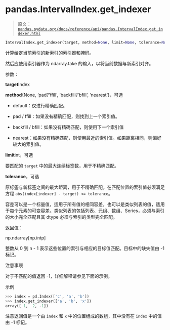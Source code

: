 # pandas.IntervalIndex.get_indexer

> 原文：[`pandas.pydata.org/docs/reference/api/pandas.IntervalIndex.get_indexer.html`](https://pandas.pydata.org/docs/reference/api/pandas.IntervalIndex.get_indexer.html)

```py
IntervalIndex.get_indexer(target, method=None, limit=None, tolerance=None)
```

计算给定当前索引的新索引的索引器和掩码。

然后应使用索引器作为 ndarray.take 的输入，以将当前数据与新索引对齐。

参数：

**target**Index

**method**{None, ‘pad’/’ffill’, ‘backfill’/’bfill’, ‘nearest’}，可选

+   default：仅进行精确匹配。

+   pad / ffill：如果没有精确匹配，则找到上一个索引值。

+   backfill / bfill：如果没有精确匹配，则使用下一个索引值

+   nearest：如果没有精确匹配，则使用最近的索引值。如果距离相同，则偏好较大的索引值。

**limit**int，可选

要匹配的 `target` 中的最大连续标签数，用于不精确匹配。

**tolerance**，可选

原标签与新标签之间的最大距离，用于不精确匹配。在匹配位置的索引值必须满足方程 `abs(index[indexer] - target) <= tolerance`。

容差可以是一个标量值，适用于所有值的相同容差，也可以是类似列表的值，适用于每个元素的可变容差。类似列表的包括列表、元组、数组、Series，必须与索引的大小完全匹配且其 dtype 必须与索引的类型完全匹配。

返回值：

np.ndarray[np.intp]

整数从 0 到 n - 1 表示这些位置的索引与相应的目标值匹配。目标中的缺失值由 -1 标记。

注意事项

对于不匹配的值返回 -1，详细解释请参见下面的示例。

示例

```py
>>> index = pd.Index(['c', 'a', 'b'])
>>> index.get_indexer(['a', 'b', 'x'])
array([ 1,  2, -1]) 
```

注意返回值是一个由 `index` 和 `x` 中的位置组成的数组，其中没有在 `index` 中的值由 -1 标记。
